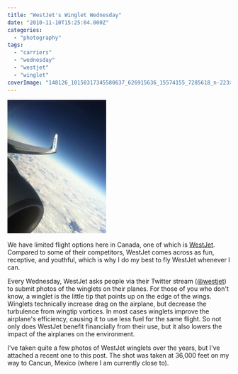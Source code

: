 ```yaml
---
title: "WestJet's Winglet Wednesday"
date: "2010-11-10T15:25:04.000Z"
categories: 
  - "photography"
tags: 
  - "carriers"
  - "wednesday"
  - "westjet"
  - "winglet"
coverImage: "148126_10150317345580637_626915636_15574155_7285618_n-223x300.jpg"
---
```


[![](images/148126_10150317345580637_626915636_15574155_7285618_n-223x300.jpg "Winglet Wednesdays")](http://www.migratorynerd.com/wordpress/wp-content/uploads/2010/11/148126_10150317345580637_626915636_15574155_7285618_n.jpg)

We have limited flight options here in Canada, one of which is [WestJet](http://www.westjet.com). Compared to some of their competitors, WestJet comes across as fun, receptive, and youthful, which is why I do my best to fly WestJet whenever I can.

Every Wednesday, WestJet asks people via their Twitter stream ([@westjet](http://twitter.com/westjet)) to submit photos of the winglets on their planes. For those of you who don't know, a winglet is the little tip that points up on the edge of the wings. Winglets technically increase drag on the airplane, but decrease the turbulence from wingtip vortices. In most cases winglets improve the airplane's efficiency, causing it to use less fuel for the same flight. So not only does WestJet benefit financially from their use, but it also lowers the impact of the airplanes on the environment.

I've taken quite a few photos of WestJet winglets over the years, but I've attached a recent one to this post. The shot was taken at 36,000 feet on my way to Cancun, Mexico (where I am currently close to).
